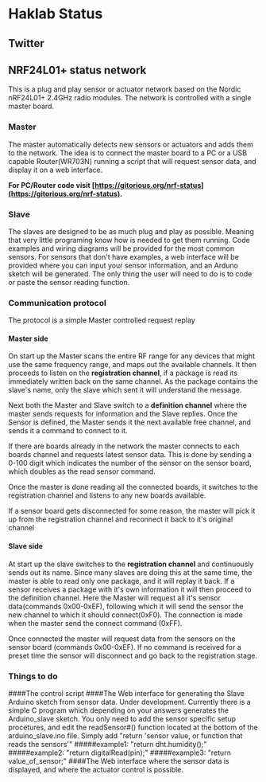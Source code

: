 Haklab Status
=============

## Twitter
## NRF24L01+ status network
This is a plug and play sensor or actuator network based on the Nordic nRF24L01+ 2.4GHz radio modules. The network is controlled with a single master board. 
### Master
The master automatically detects new sensors or actuators and adds them to the network. The idea is to connect the master board to a PC or a USB capable Router(WR703N) running a script that will request sensor data, and display it on a web interface.

**For PC/Router code visit [https://gitorious.org/nrf-status](https://gitorious.org/nrf-status).**
### Slave
The slaves are designed to be as much plug and play as possible. Meaning that very little programing know how is needed to get them running. Code examples and wiring diagrams will be provided for the most common sensors. For sensors that don't have examples, a web interface will be provided where you can input your sensor information, and an Arduno sketch will be generated. The only thing the user will need to do is to code or paste the sensor reading function.
### Communication protocol
The protocol is a simple Master controlled request replay
#### Master side
On start up the Master scans the entire RF range for any devices that might use the same frequency range, and maps out the available channels. It then proceeds to listen on the **registration channel**, if a package is read its immediately written back on the same channel. As the package contains the slave's name, only the slave which sent it will understand the message.

Next both the Master and Slave switch to a **definition channel** where the master sends requests for information and the Slave replies. Once the Sensor is defined, the Master sends it the next available free channel, and sends it a command to connect to it. 

If there are boards already in the network the master connects to each boards channel and requests latest sensor data. This is done by sending a 0-100 digit which indicates the number of the sensor on the sensor board, which doubles as the read sensor command.

Once the master is done reading all the connected boards, it switches to the registration channel and listens to any new boards available.

If a sensor board gets disconnected for some reason, the master will pick it up from the registration channel and reconnect it back to it's original channel
#### Slave side
At start up the slave switches to the **registration channel** and continuously sends out its name. Since many slaves are doing this at the same time, the master is able to read only one package, and it will replay it back. If a sensor receives a package with it's own information it will then proceed to the definition channel. Here the Master will request all it's sensor data(commands 0x00-0xEF), following which it will send the sensor the new channel to which it should connect(0xF0). The connection is made when the master send the connect command (0xFF).

Once connected the master will request data from the sensors on the sensor board (commands 0x00-0xEF). If no command is received for a preset time the sensor will disconnect and go back to the registration stage. 
### Things to do
####The control script
####The Web interface for generating the Slave Arduino sketch from sensor data.
Under development. Currently there is a simple C program which depending on your answers generates the Arduino_slave sketch. You only need to add the sensor specific setup procetures, and edit the readSensor#() function located at the bottom of the arduino_slave.ino file. Simply add "return 'sensor value, or function that reads the sensors'" 
#####example1: "return dht.humidity();" 
#####example2: "return digitalRead(pin);"
#####example3: "return value_of_sensor;"
####The Web interface where the sensor data is displayed, and where the actuator control is possible.
